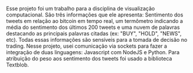 Esse projeto foi um trabalho para a disciplina de visualização computacional. São três informações que ele apresenta: Sentimento dos tweets em relação ao bitcoin em tempo real, um termômetro indicando a média do sentimento dos últimos 200 tweets e uma nuvem de palavras destacando as principais palavras citadas (ex: "BUY", "HOLD", "NEWS", etc). Todas essas informações são sensíveis para a tomada de decisão no trading. Nesse projeto, usei comunicação via sockets para fazer a integração de duas linguagens: Javascript com NodeJS e Python. Para atribuição do peso aos sentimento dos tweets foi usado a biblioteca Textblob.
